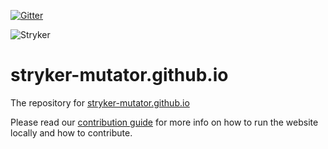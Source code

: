[![Gitter](https://badges.gitter.im/stryker-mutator/stryker.svg)](https://gitter.im/stryker-mutator/stryker?utm_source=badge&utm_medium=badge&utm_campaign=pr-badge)

![Stryker](https://github.com/stryker-mutator/stryker/raw/master/stryker-80x80.png)

# stryker-mutator.github.io

The repository for [stryker-mutator.github.io](https://stryker-mutator.github.io)

Please read our [contribution guide](https://github.com/stryker-mutator/stryker-mutator.github.io/blob/master/CONTRIBUTING.md) for more info on how to run the website locally and how to contribute.
